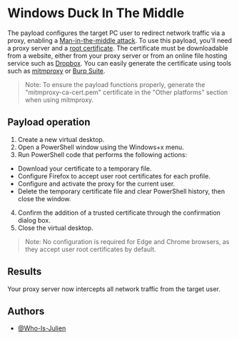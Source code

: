 # Windows Duck In The Middle

The payload configures the target PC user to redirect network traffic via a proxy, enabling a [Man-in-the-middle attack](https://en.wikipedia.org/wiki/Man-in-the-middle_attack).
To use this payload, you'll need a proxy server and a [root certificate](https://en.wikipedia.org/wiki/Root_certificate).
The certificate must be downloadable from a website, either from your proxy server or from an online file hosting service such as [Dropbox](https://www.dropbox.com). You can easily generate the certificate using tools such as [mitmproxy](https://mitmproxy.org) or [Burp Suite](https://portswigger.net/burp).

> Note: To ensure the payload functions properly, generate the "mitmproxy-ca-cert.pem" certificate in the "Other platforms" section when using mitmproxy.


## Payload operation

1. Create a new virtual desktop.
2. Open a PowerShell window using the Windows+x menu.
3. Run PowerShell code that performs the following actions:
- Download your certificate to a temporary file.
- Configure Firefox to accept user root certificates for each profile.
- Configure and activate the proxy for the current user.
- Delete the temporary certificate file and clear PowerShell history, then close the window.
4. Confirm the addition of a trusted certificate through the confirmation dialog box.
5. Close the virtual desktop.

> Note: No configuration is required for Edge and Chrome browsers, as they accept user root certificates by default.


## Results

Your proxy server now intercepts all network traffic from the target user.


## Authors

- [@Who-Is-Julien](https://github.com/Who-Is-Julien)
